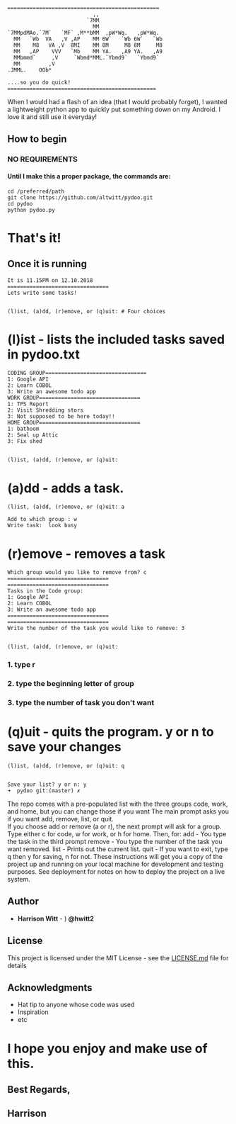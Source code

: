 ```
================================================
                           ,,
                         `7MM
                           MM
`7MMpdMAo.`7M`   `MF` ,M**bMM  ,pW*Wq.   ,pW*Wq.
  MM   `Wb  VA   ,V ,AP    MM 6W`   `Wb 6W`   `Wb
  MM    M8   VA ,V  8MI    MM 8M     M8 8M     M8
  MM   ,AP    VVV   `Mb    MM YA.   ,A9 YA.   ,A9
  MMbmmd`     ,V     `Wbmd*MML.`Ybmd9`   `Ybmd9`
  MM         ,V
.JMML.    OOb*

....so you do quick!
===============================================
```
When I would had a flash of an idea (that I would probably forget), I wanted a lightweight 
python app to quickly put something down on my Android. I love it and still use it everyday!   

## How to begin
### NO REQUIREMENTS
#### Until I make this a proper package, the commands are:
```
cd /preferred/path
git clone https://github.com/altwitt/pydoo.git
cd pydoo
python pydoo.py
```
# That's it!

## Once it is running
```
It is 11.15PM on 12.10.2018
================================
Lets write some tasks!


(l)ist, (a)dd, (r)emove, or (q)uit: # Four choices
```
# (l)ist - lists the included tasks saved in pydoo.txt
```
CODING GROUP================================
1: Google API
2: Learn COBOL
3: Write an awesome todo app
WORK GROUP================================
1: TPS Report
2: Visit Shredding stors
3: Not supposed to be here today!!
HOME GROUP================================
1: bathoom
2: Seal up Attic
3: Fix shed


(l)ist, (a)dd, (r)emove, or (q)uit:
```

# (a)dd - adds a task. 
```
(l)ist, (a)dd, (r)emove, or (q)uit: a   

Add to which group : w
Write task:  look busy
```

# (r)emove - removes a task
```
Which group would you like to remove from? c
================================
================================
Tasks in the Code group:
1: Google API
2: Learn COBOL
3: Write an awesome todo app
================================
================================
Write the number of the task you would like to remove: 3


(l)ist, (a)dd, (r)emove, or (q)uit:
```
### 1. type r
### 2. type the beginning letter of group
### 3. type the number of task you don't want

# (q)uit - quits the program. y or n to save your changes
```
(l)ist, (a)dd, (r)emove, or (q)uit: q


Save your list? y or n: y
➜  pydoo git:(master) ✗
```

The repo comes with a pre-populated list with the three groups 
code, work, and home, but you can change those if you want
The main prompt asks you if you want add, remove, list, or quit.  
If you choose add or remove (a or r), the next prompt will ask
for a group. Type either c for code, w for work, or h for home.
Then, for:
add - You type the task in the third prompt
remove - You type the number of the task you want removed.
list - Prints out the current list.
quit - If you want to exit, type q then y for saving, n for not.
These instructions will get you a copy of the project up and running on your local machine for development and testing purposes. See deployment for notes on how to deploy the project on a live system.

## Author

* **Harrison Witt** - ) **@hwitt2**

## License

This project is licensed under the MIT License - see the [LICENSE.md](LICENSE.md) file for details

## Acknowledgments

* Hat tip to anyone whose code was used
* Inspiration
* etc


# I hope you enjoy and make use of this.

## Best Regards,

## Harrison
